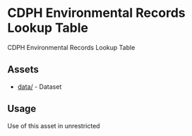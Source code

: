 



# CDPH Environmental Records Lookup Table


CDPH Environmental Records Lookup Table
## Assets
  
* [data/](data/) - Dataset
## Usage
  
Use of this asset in unrestricted